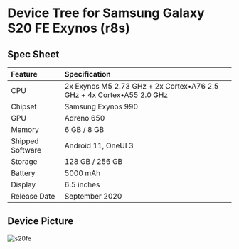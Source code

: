 #  Device Tree for Samsung Galaxy S20 FE Exynos (r8s)

## Spec Sheet

| Feature                 | Specification                                                              |
| :---------------------- | :--------------------------------                                          |
| CPU                     | 2x Exynos M5 2.73 GHz + 2x Cortex•A76 2.5 GHz + 4x Cortex•A55 2.0 GHz      |
| Chipset                 | Samsung Exynos 990                                                         |
| GPU                     | Adreno 650                                                                 |
| Memory                  | 6 GB / 8 GB                                                                |
| Shipped Software        | Android 11, OneUI 3                                                        |
| Storage                 | 128 GB / 256 GB                                                            |
| Battery                 | 5000 mAh                                                                   |
| Display                 | 6.5 inches                                                                 |
| Release Date            | September 2020                                                             |

## Device Picture

![s20fe](https://images.samsung.com/is/image/samsung/p6pim/cl/sm-g780gzrjcho/gallery/cl-galaxy-s20-fe-g780-356063-sm-g780gzrjcho-525944119?$720_576_PNG$ "s20fe")

